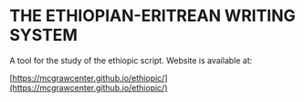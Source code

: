 # THE ETHIOPIAN-ERITREAN WRITING SYSTEM

A tool for the study of the ethiopic script. Website is available at:

[https://mcgrawcenter.github.io/ethiopic/](https://mcgrawcenter.github.io/ethiopic/)
